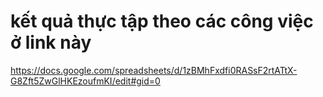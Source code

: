 # kết quả thực tập theo các công việc ở link này
https://docs.google.com/spreadsheets/d/1zBMhFxdfi0RASsF2rtATtX-G8Zft5ZwGlHKEzoufmKI/edit#gid=0

